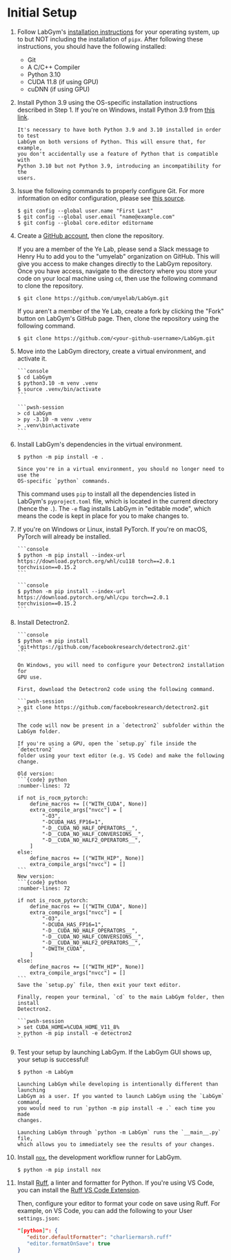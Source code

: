 # Initial Setup

1. Follow LabGym's [installation instructions](../installation/index) for
   your operating system, up to but NOT including the installation of `pipx`.
   After following these instructions, you should have the following
   installed:
      - Git
      - A C/C++ Compiler
      - Python 3.10
      - CUDA 11.8 (if using GPU)
      - cuDNN (if using GPU)

2. Install Python 3.9 using the OS-specific installation instructions described
   in Step 1. If you're on Windows, install Python 3.9 from 
   [this link](https://www.python.org/downloads/release/python-3913/). 

   ```{important}
   It's necessary to have both Python 3.9 and 3.10 installed in order to test
   LabGym on both versions of Python. This will ensure that, for example, 
   you don't accidentally use a feature of Python that is compatible with
   Python 3.10 but not Python 3.9, introducing an incompatibility for the
   users.

   ```

3. Issue the following commands to properly configure Git. For more information
   on editor configuration, please see [this source](https://docs.github.com/en/get-started/getting-started-with-git/associating-text-editors-with-git).

   ```console
   $ git config --global user.name "First Last"
   $ git config --global user.email "name@example.com"
   $ git config --global core.editor editorname
   ```

4. Create a [GitHub account](https://github.com/join), then clone the 
   repository.

   If you are a member of the Ye Lab, please send a Slack message to Henry Hu 
   to add you to the "umyelab" organization on GitHub. This will give you 
   access to make changes directly to the LabGym repository. Once you have 
   access, navigate to the directory where you store your code on your local 
   machine using `cd`, then use the following command to clone the repository.

   ```console
   $ git clone https://github.com/umyelab/LabGym.git
   ```

   If you aren't a member of the Ye Lab, create a fork by clicking the "Fork"
   button on LabGym's GitHub page. Then, clone the repository using the 
   following command.

   ```console
   $ git clone https://github.com/<your-github-username>/LabGym.git
   ```

3. Move into the LabGym directory, create a virtual environment, and activate 
   it. 
   ````{tab} macOS/Linux
   ```console
   $ cd LabGym
   $ python3.10 -m venv .venv
   $ source .venv/bin/activate
   ```
   ````

   ````{tab} Windows
   ```pwsh-session
   > cd LabGym
   > py -3.10 -m venv .venv
   > .venv\bin\activate
   ```
   ````

4. Install LabGym's dependencies in the virtual environment. 

   ```console
   $ python -m pip install -e .
   ```

   ```{note}
   Since you're in a virtual environment, you should no longer need to use the
   OS-specific `python` commands.
   ```

   This command uses `pip` to install all the dependencies listed in LabGym's 
   `pyproject.toml` file, which is located in the current directory 
   (hence the `.`). The `-e` flag installs LabGym in "editable mode", which
   means the code is kept in place for you to make changes to.

5. If you're on Windows or Linux, install PyTorch. If you're on macOS, PyTorch
   will already be installed.

   ````{tab} GPU
   ```console
   $ python -m pip install --index-url https://download.pytorch.org/whl/cu118 torch==2.0.1 torchvision==0.15.2
   ```
   ````

   ````{tab} CPU Only
   ```console
   $ python -m pip install --index-url https://download.pytorch.org/whl/cpu torch==2.0.1 torchvision==0.15.2
   ```
   ````

5. Install Detectron2.

   ````{tab} macOS/Linux
   ```console
   $ python -m pip install 'git+https://github.com/facebookresearch/detectron2.git'
   ```
   ````

   ````{tab} Windows
   On Windows, you will need to configure your Detectron2 installation for
   GPU use.

   First, download the Detectron2 code using the following command.

   ```pwsh-session
   > git clone https://github.com/facebookresearch/detectron2.git
   ```

   The code will now be present in a `detectron2` subfolder within the
   LabGym folder.

   If you're using a GPU, open the `setup.py` file inside the `detectron2` 
   folder using your text editor (e.g. VS Code) and make the following change.

   Old version:
   ```{code} python
   :number-lines: 72

   if not is_rocm_pytorch:
       define_macros += [("WITH_CUDA", None)]
       extra_compile_args["nvcc"] = [
           "-O3",
           "-DCUDA_HAS_FP16=1",
           "-D__CUDA_NO_HALF_OPERATORS__",
           "-D__CUDA_NO_HALF_CONVERSIONS__",
           "-D__CUDA_NO_HALF2_OPERATORS__",
       ]
   else:
       define_macros += [("WITH_HIP", None)]
       extra_compile_args["nvcc"] = []
   ```
   New version:
   ```{code} python
   :number-lines: 72

   if not is_rocm_pytorch:
       define_macros += [("WITH_CUDA", None)]
       extra_compile_args["nvcc"] = [
           "-O3",
           "-DCUDA_HAS_FP16=1",
           "-D__CUDA_NO_HALF_OPERATORS__",
           "-D__CUDA_NO_HALF_CONVERSIONS__",
           "-D__CUDA_NO_HALF2_OPERATORS__",
           "-DWITH_CUDA",
       ]
   else:
       define_macros += [("WITH_HIP", None)]
       extra_compile_args["nvcc"] = []
   ```
   Save the `setup.py` file, then exit your text editor.

   Finally, reopen your terminal, `cd` to the main LabGym folder, then install 
   Detectron2.
   
   ```pwsh-session
   > set CUDA_HOME=%CUDA_HOME_V11_8%
   > python -m pip install -e detectron2
   ```
   ````

6. Test your setup by launching LabGym. If the LabGym GUI shows up, your setup
   is successful!

   ```console
   $ python -m LabGym
   ```

   ```{note}
   Launching LabGym while developing is intentionally different than launching
   LabGym as a user. If you wanted to launch LabGym using the `LabGym` command, 
   you would need to run `python -m pip install -e .` each time you made 
   changes.
   
   Launching LabGym through `python -m LabGym` runs the `__main__.py` file,
   which allows you to immediately see the results of your changes.
   ```

10. Install [`nox`](https://nox.thea.codes/en/stable/), the development
    workflow runner for LabGym.

    ```console
    $ python -m pip install nox
    ```

11. Install [Ruff](https://docs.astral.sh/ruff/), a linter and formatter for
    Python. If you're using VS Code, you can install the 
    [Ruff VS Code Extension](https://marketplace.visualstudio.com/items?itemName=charliermarsh.ruff).
    
    Then, configure your editor to format your code on save using Ruff. For 
    example, on VS Code, you can add the following to your User `settings.json`:

    ```json
    "[python]": {
       "editor.defaultFormatter": "charliermarsh.ruff"
       "editor.formatOnSave": true
    }
    ```
